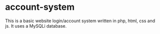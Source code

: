 # account-system
This is a basic website login/account system written in php, html, css and js. It uses a MySQLi database.
